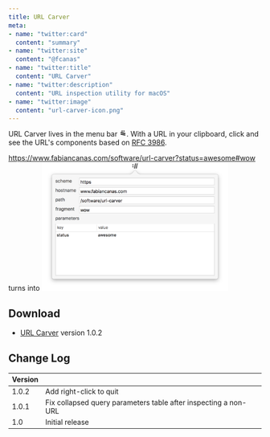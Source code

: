 ```yaml
---
title: URL Carver
meta:
- name: "twitter:card"
  content: "summary"
- name: "twitter:site"
  content: "@fcanas"
- name: "twitter:title"
  content: "URL Carver"
- name: "twitter:description"
  content: "URL inspection utility for macOS"
- name: "twitter:image"
  content: "url-carver-icon.png"
---
```


URL Carver lives in the menu bar <img src="url-carver-icon.png" style="height:1em"/>. With a URL in your clipboard, click and see the URL's components based on [RFC 3986](https://www.ietf.org/rfc/rfc3986.txt).

https://www.fabiancanas.com/software/url-carver?status=awesome#wow turns into
<img src="./url-carver-screenshot.png" width="372"/>

## Download
* [URL Carver](URL-Carver.zip) version 1.0.2

## Change Log

| Version | |
|---------|-|
| 1.0.2 | Add right-click to quit |
| 1.0.1 | Fix collapsed query parameters table after inspecting a non-URL |
| 1.0   | Initial release                                                 |
